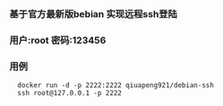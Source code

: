 ### 基于官方最新版bebian 实现远程ssh登陆

### 用户:root 密码:123456


### 用例

```
  docker run -d -p 2222:2222 qiuapeng921/debian-ssh
  ssh root@127.0.0.1 -p 2222
```
